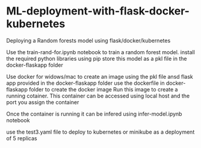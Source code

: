 # ML-deployment-with-flask-docker-kubernetes
Deploying a Random forests model using flask/docker/kubernetes


Use the train-rand-for.ipynb notebook to train a random forest model.
install the required python libraries using pip
store this model as a pkl file in the docker-flaskapp folder



Use docker for widows/mac to create an image using the pkl file ansd flask app provided in the docker-flaskapp folder
use the dockerfile in docker-flaskapp folder to create the docker image
Run this image to create a running cotainer. This container can be accessed using local host and the port you assign the container


Once the container is running it can be infered using infer-model.ipynb notebook


use the test3.yaml file to deploy to kubernetes or minikube as a deployment of 5 replicas
